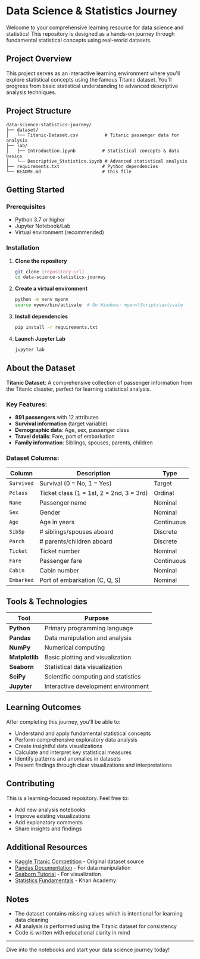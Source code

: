 # Data Science & Statistics Journey

Welcome to your comprehensive learning resource for data science and statistics! This repository is designed as a hands-on journey through fundamental statistical concepts using real-world datasets.

## Project Overview

This project serves as an interactive learning environment where you'll explore statistical concepts using the famous Titanic dataset. You'll progress from basic statistical understanding to advanced descriptive analysis techniques.

## Project Structure

```
data-science-statistics-journey/
├── dataset/
│   └── Titanic-Dataset.csv          # Titanic passenger data for analysis
├── lab/
│   ├── Introduction.ipynb          # Statistical concepts & data basics
│   └── Descriptive_Statistics.ipynb # Advanced statistical analysis
├── requirements.txt                # Python dependencies
└── README.md                       # This file
```

## Getting Started

### Prerequisites
- Python 3.7 or higher
- Jupyter Notebook/Lab
- Virtual environment (recommended)

### Installation

1. **Clone the repository**
   ```bash
   git clone [repository-url]
   cd data-science-statistics-journey
   ```

2. **Create a virtual environment**
   ```bash
   python -m venv myenv
   source myenv/bin/activate  # On Windows: myenv\Scripts\activate
   ```

3. **Install dependencies**
   ```bash
   pip install -r requirements.txt
   ```

4. **Launch Jupyter Lab**
   ```bash
   jupyter lab
   ```

## About the Dataset

**Titanic Dataset**: A comprehensive collection of passenger information from the Titanic disaster, perfect for learning statistical analysis.

### Key Features:
- **891 passengers** with 12 attributes
- **Survival information** (target variable)
- **Demographic data**: Age, sex, passenger class
- **Travel details**: Fare, port of embarkation
- **Family information**: Siblings, spouses, parents, children

### Dataset Columns:
| Column | Description | Type |
|--------|-------------|------|
| `Survived` | Survival (0 = No, 1 = Yes) | Target |
| `Pclass` | Ticket class (1 = 1st, 2 = 2nd, 3 = 3rd) | Ordinal |
| `Name` | Passenger name | Nominal |
| `Sex` | Gender | Nominal |
| `Age` | Age in years | Continuous |
| `SibSp` | # siblings/spouses aboard | Discrete |
| `Parch` | # parents/children aboard | Discrete |
| `Ticket` | Ticket number | Nominal |
| `Fare` | Passenger fare | Continuous |
| `Cabin` | Cabin number | Nominal |
| `Embarked` | Port of embarkation (C, Q, S) | Nominal |


## Tools & Technologies

| Tool | Purpose |
|------|---------|
| **Python** | Primary programming language |
| **Pandas** | Data manipulation and analysis |
| **NumPy** | Numerical computing |
| **Matplotlib** | Basic plotting and visualization |
| **Seaborn** | Statistical data visualization |
| **SciPy** | Scientific computing and statistics |
| **Jupyter** | Interactive development environment |


## Learning Outcomes

After completing this journey, you'll be able to:
- Understand and apply fundamental statistical concepts
- Perform comprehensive exploratory data analysis
- Create insightful data visualizations
- Calculate and interpret key statistical measures
- Identify patterns and anomalies in datasets
- Present findings through clear visualizations and interpretations

## Contributing

This is a learning-focused repository. Feel free to:
- Add new analysis notebooks
- Improve existing visualizations
- Add explanatory comments
- Share insights and findings

## Additional Resources

- [Kaggle Titanic Competition](https://www.kaggle.com/c/titanic) - Original dataset source
- [Pandas Documentation](https://pandas.pydata.org/docs/) - For data manipulation
- [Seaborn Tutorial](https://seaborn.pydata.org/tutorial.html) - For visualization
- [Statistics Fundamentals](https://www.khanacademy.org/math/statistics-probability) - Khan Academy

## Notes

- The dataset contains missing values which is intentional for learning data cleaning
- All analysis is performed using the Titanic dataset for consistency
- Code is written with educational clarity in mind

---

Dive into the notebooks and start your data science journey today!
